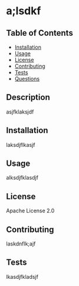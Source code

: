 
# a;lsdkf

## Table of Contents
- [Installation](#installation)
- [Usage](#usage)
- [License](#license)
- [Contributing](#contributing)
- [Tests](#tests)
- [Questions](#questions)

## Description
asjfklaksjdf

## Installation
laksdjflkasjf

## Usage
alksdjfklasdjf

## License
Apache License 2.0

## Contributing
laskdnflk;ajf

## Tests
lkasdjfkladsjf
